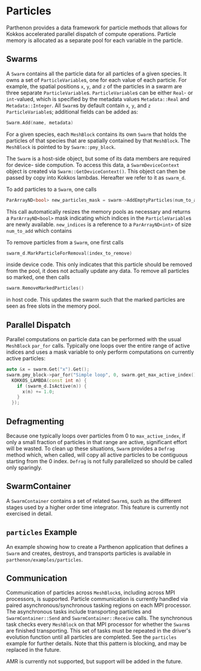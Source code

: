 # Particles

Parthenon provides a data framework for particle methods that allows for Kokkos
accelerated parallel dispatch of compute operations. Particle memory is allocated as a
separate pool for each variable in the particle.

## Swarms

A `Swarm` contains all the particle data for all particles of a given species. It owns a
set of `ParticleVariable`s, one for each value of each particle. For example, the spatial
positions `x`, `y`, and `z` of the particles in a swarm are three separate
`ParticleVariable`s. `ParticleVariable`s can be either `Real`- or `int`-valued, which is
specified by the metadata values `Metadata::Real` and `Metadata::Integer`. All `Swarm`s by
default contain `x`, `y`, and `z` `ParticleVariable`s; additional fields can be added as:
```c++
Swarm.Add(name, metadata)
```
For a given species, each `MeshBlock` contains its own `Swarm` that holds the particles of
that species that are spatially contained by that `MeshBlock`. The `MeshBlock` is pointed
to by `Swarm::pmy_block`.

The `Swarm` is a host-side object, but some of its data members are required for device-
side compution. To access this data, a `SwarmDeviceContext` object is created via
`Swarm::GetDeviceContext()`. This object can then be passed by copy into Kokkos lambdas.
Hereafter we refer to it as `swarm_d`.

To add particles to a `Swarm`, one calls
```c++
ParArrayND<bool> new_particles_mask = swarm->AddEmptyParticles(num_to_add, new_indices)
```
This call automatically resizes the memory pools as necessary and returns a
`ParArrayND<bool>` mask indicating which indices in the `ParticleVariable`s are newly
available. `new_indices` is a reference to a `ParArrayND<int>` of size `num_to_add` which
contains

To remove particles from a `Swarm`, one first calls
```c++
swarm_d.MarkParticleForRemoval(index_to_remove)
```
inside device code. This only indicates that this particle should be removed from the pool,
it does not actually update any data. To remove all particles so marked, one then calls
```c++
swarm.RemoveMarkedParticles()
```
in host code. This updates the swarm such that the marked particles are seen as free slots
in the memory pool.

## Parallel Dispatch

Parallel computations on particle data can be performed with the usual `MeshBlock`
`par_for` calls. Typically one loops over the entire range of active indices and uses a
mask variable to only perform computations on currently active particles:
```c++
auto &x = swarm.Get("x").Get();
swarm.pmy_block->par_for("Simple loop", 0, swarm.get_max_active_index(),
  KOKKOS_LAMBDA(const int n) {
    if (swarm_d.IsActive(n)) {
      x(n) += 1.0;
    }
  });
```

## Defragmenting

Because one typically loops over particles from 0 to `max_active_index`, if only a small
fraction of particles in that range are active, significant effort will be wasted. To
clean up these situations, `Swarm` provides a `Defrag` method which, when called, will
copy all active particles to be contiguous starting from the 0 index. `Defrag` is not
fully parallelized so should be called only sparingly.

## SwarmContainer

A `SwarmContainer` contains a set of related `Swarm`s, such as the different stages used
by a higher order time integrator. This feature is currently not exercised in detail.

## `particles` Example

An example showing how to create a Parthenon application that defines a `Swarm` and
creates, destroys, and transports particles is available in
`parthenon/examples/particles`.

## Communication

Communication of particles across `MeshBlock`s, including across MPI
processors, is supported. Particle communication is currently handled via
paired asynchronous/synchronous tasking regions on each MPI processor. The
asynchronous tasks include transporting particles and `SwarmContainer::Send`
and `SwarmContainer::Receive` calls. The synchronous task checks every
`MeshBlock` on that MPI processor for whether the `Swarm`s are finished
transporting. This set of tasks must be repeated in the driver's evolution
function until all particles are completed. See the `particles` example for
further details. Note that this pattern is blocking, and may be replaced in the
future.

AMR is currently not supported, but support will be added in the future.
